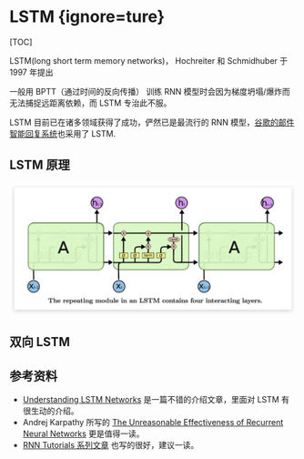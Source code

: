 # LSTM {ignore=ture}

[TOC]

LSTM(long short term memory networks)， Hochreiter 和 Schmidhuber 于 1997 年提出


一般用 BPTT（通过时间的反向传播） 训练 RNN 模型时会因为梯度坍塌/爆炸而无法捕捉远距离依赖，而 LSTM 专治此不服。

LSTM 目前已在诸多领域获得了成功，俨然已是最流行的 RNN 模型，[谷歌的邮件智能回复系统](http://googleresearch.blogspot.co.uk/2015/11/computer-respond-to-this-email.html)也采用了 LSTM.

## LSTM 原理

![](./img-lstm/2019-06-16-21-19-07.png)

## 双向 LSTM

## 参考资料

- [Understanding LSTM Networks](http://colah.github.io/posts/2015-08-Understanding-LSTMs/)
  是一篇不错的介绍文章，里面对 LSTM 有很生动的介绍。
- Andrej Karpathy 所写的 [The Unreasonable Effectiveness of Recurrent Neural Networks](http://karpathy.github.io/2015/05/21/rnn-effectiveness/) 更是值得一读。
- [RNN Tutorials 系列文章](http://www.wildml.com/2015/09/recurrent-neural-networks-tutorial-part-1-introduction-to-rnns/) 也写的很好，建议一读。
